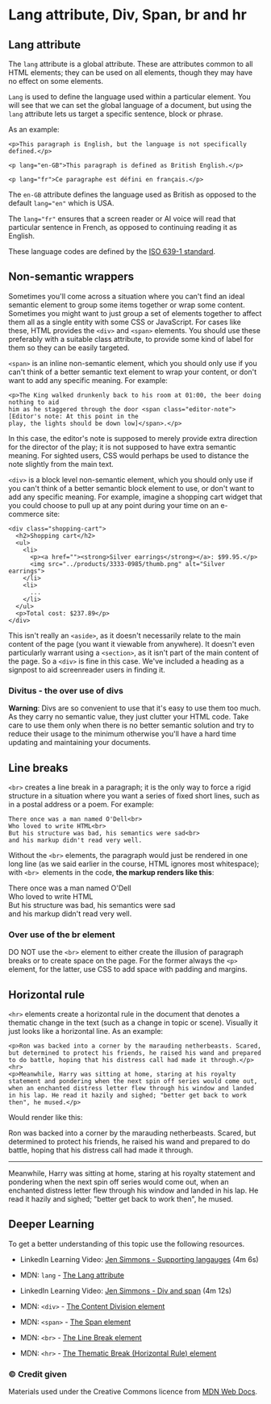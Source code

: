 # Lang attribute, Div, Span, br and hr

## Lang attribute

The `lang` attribute is a global attribute. These are attributes common to all HTML elements; they can be used on all elements, though they may have no effect on some elements.

`Lang` is used to define the language used within a particular element. You will see that we can set the global language of a document, but using the `lang` attribute lets us target a specific sentence, block or phrase.

As an example:

```
<p>This paragraph is English, but the language is not specifically defined.</p>

<p lang="en-GB">This paragraph is defined as British English.</p>

<p lang="fr">Ce paragraphe est défini en français.</p>

```
The `en-GB` attribute defines the language used as British as opposed to the default `lang="en"` which is USA.

The `lang="fr"` ensures that a screen reader or AI voice will read that particular sentence in French, as opposed to continuing reading it as English.

These language codes are defined by the [ISO 639-1 standard](https://en.wikipedia.org/wiki/ISO_639-1). 


## Non-semantic wrappers

Sometimes you'll come across a situation where you can't find an ideal semantic element to group some items together or wrap some content. Sometimes you might want to just group a set of elements together to affect them all as a single entity with some CSS or JavaScript. For cases like these, HTML provides the `<div>` and `<span>` elements. You should use these preferably with a suitable class attribute, to provide some kind of label for them so they can be easily targeted.

`<span>` is an inline non-semantic element, which you should only use if you can't think of a better semantic text element to wrap your content, or don't want to add any specific meaning. For example:

```
<p>The King walked drunkenly back to his room at 01:00, the beer doing nothing to aid
him as he staggered through the door <span class="editor-note">[Editor's note: At this point in the
play, the lights should be down low]</span>.</p>

```

In this case, the editor's note is supposed to merely provide extra direction for the director of the play; it is not supposed to have extra semantic meaning. For sighted users, CSS would perhaps be used to distance the note slightly from the main text.

`<div>` is a block level non-semantic element, which you should only use if you can't think of a better semantic block element to use, or don't want to add any specific meaning. For example, imagine a shopping cart widget that you could choose to pull up at any point during your time on an e-commerce site:

```
<div class="shopping-cart">
  <h2>Shopping cart</h2>
  <ul>
    <li>
      <p><a href=""><strong>Silver earrings</strong></a>: $99.95.</p>
      <img src="../products/3333-0985/thumb.png" alt="Silver earrings">
    </li>
    <li>
      ...
    </li>
  </ul>
  <p>Total cost: $237.89</p>
</div>

```

This isn't really an `<aside>`, as it doesn't necessarily relate to the main content of the page (you want it viewable from anywhere). It doesn't even particularly warrant using a  `<section>`, as it isn't part of the main content of the page. So a `<div>` is fine in this case. We've included a heading as a signpost to aid screenreader users in finding it.

<h3 class="warning">Divitus - the over use of divs</h2>

**Warning**: Divs are so convenient to use that it's easy to use them too much. As they carry no semantic value, they just clutter your HTML code. Take care to use them only when there is no better semantic solution and try to reduce their usage to the minimum otherwise you'll have a hard time updating and maintaining your documents.


## Line breaks

`<br>` creates a line break in a paragraph; it is the only way to force a rigid structure in a situation where you want a series of fixed short lines, such as in a postal address or a poem. For example:

```
There once was a man named O'Dell<br>
Who loved to write HTML<br>
But his structure was bad, his semantics were sad<br>
and his markup didn't read very well.
```

Without the `<br>` elements, the paragraph would just be rendered in one long line (as we said earlier in the course, HTML ignores most whitespace); with `<br> `elements in the code, **the markup renders like this**:


There once was a man named O'Dell<br>
Who loved to write HTML<br>
But his structure was bad, his semantics were sad<br>
and his markup didn't read very well.



<h3 class="warning">Over use of the br element</h3>

DO NOT use the `<br>` element to either create the illusion of paragraph breaks or to create space on the page. For the former always the `<p>` element, for the latter, use CSS to add space with padding and margins.



## Horizontal rule

`<hr>` elements create a horizontal rule in the document that denotes a thematic change in the text (such as a change in topic or scene). Visually it just looks like a horizontal line. As an example:

```
<p>Ron was backed into a corner by the marauding netherbeasts. Scared, but determined to protect his friends, he raised his wand and prepared to do battle, hoping that his distress call had made it through.</p>
<hr>
<p>Meanwhile, Harry was sitting at home, staring at his royalty statement and pondering when the next spin off series would come out, when an enchanted distress letter flew through his window and landed in his lap. He read it hazily and sighed; "better get back to work then", he mused.</p>
```

Would render like this:


<p>Ron was backed into a corner by the marauding netherbeasts. Scared, but determined to protect his friends, he raised his wand and prepared to do battle, hoping that his distress call had made it through.</p>
<hr>
<p>Meanwhile, Harry was sitting at home, staring at his royalty statement and pondering when the next spin off series would come out, when an enchanted distress letter flew through his window and landed in his lap. He read it hazily and sighed; "better get back to work then", he mused.</p>


<h2 class="deep">Deeper Learning</h2>

To get a better understanding of this topic use the following resources.

- LinkedIn Learning Video: [Jen Simmons - Supporting langauges](https://www.linkedin.com/learning/html-essential-training-4/supporting-languages?u=36102708) (4m 6s)

- MDN: `lang` - [The Lang attribute](https://developer.mozilla.org/en-US/docs/Web/HTML/Global_attributes/lang)

- LinkedIn Learning Video: [Jen Simmons - Div and span](https://www.linkedin.com/learning/html-essential-training-4/generic-elements-div-and-span?u=36102708) (4m 12s)

- MDN: `<div>` - [The Content Division element](https://developer.mozilla.org/en-US/docs/Web/HTML/Element/div)

- MDN: `<span>` - [The Span element](https://developer.mozilla.org/en-US/docs/Web/HTML/Element/span)

- MDN: `<br>` - [The Line Break element](https://developer.mozilla.org/en-US/docs/Web/HTML/Element/br)

- MDN: `<hr>` - [The Thematic Break (Horizontal Rule) element](https://developer.mozilla.org/en-US/docs/Web/HTML/Element/hr)


### &copy; Credit given

Materials used under the Creative Commons licence from [MDN Web Docs](https://developer.mozilla.org/en-US/docs/Web/HTML).



